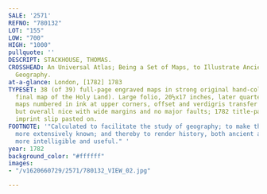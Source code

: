 ```yaml
---
SALE: '2571'
REFNO: "780132"
LOT: "155"
LOW: "700"
HIGH: "1000"
pullquote: ''
DESCRIPT: STACKHOUSE, THOMAS.
CROSSHEAD: An Universal Atlas; Being a Set of Maps, to Illustrate Ancient and Modern
  Geography.
at-a-glance: London, [1782] 1783
TYPESET: 38 (of 39) full-page engraved maps in strong original hand-color (lacking
  final map of the Holy Land). Large folio, 20½x17 inches, later quarter calf, worn;
  maps numbered in ink at upper corners, offset and verdigris transfer to facing pages
  but overall nice with wide margins and no major faults; 1782 title-page with 1783
  imprint slip pasted on.
FOOTNOTE: '"Calculated to facilitate the study of geography; to make that science
  more extensively known; and thereby to render history, both ancient and modern,
  more intelligible and useful." '
year: 1782
background_color: "#ffffff"
images:
- "/v1620660729/2571/780132_VIEW_02.jpg"

---
```

